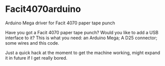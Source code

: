 # Facit4070arduino
Arduino Mega driver for Facit 4070 paper tape punch

Have you got a Facit 4070 paper tape punch? 
Would you like to add a USB interface to it?
This is what you need: an Arduino Mega; A D25 connector; some wires and this code.

Just a quick hack at the moment to get the machine working, might expand it in future if I get really bored.
